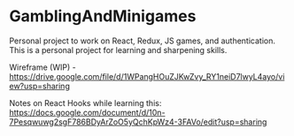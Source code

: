# GamblingAndMinigames
Personal project to work on React, Redux, JS games, and authentication. This is a personal project for learning and sharpening skills.

Wireframe (WIP) - https://drive.google.com/file/d/1WPangHOuZJKwZvy_RY1neiD7lwyL4ayo/view?usp=sharing

Notes on React Hooks while learning this: https://docs.google.com/document/d/10n-7Pesqwuwg2sgF786BDyArZoO5yQchKpWz4-3FAVo/edit?usp=sharing
